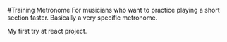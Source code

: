 #Training Metronome
For musicians who want to practice playing a short section faster.
Basically a very specific metronome.

My first try at react project.
